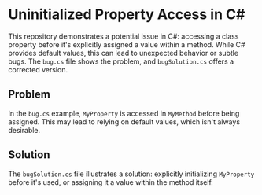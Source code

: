 # Uninitialized Property Access in C#

This repository demonstrates a potential issue in C#: accessing a class property before it's explicitly assigned a value within a method. While C# provides default values, this can lead to unexpected behavior or subtle bugs. The `bug.cs` file shows the problem, and `bugSolution.cs` offers a corrected version.

## Problem

In the `bug.cs` example, `MyProperty` is accessed in `MyMethod` before being assigned.  This may lead to relying on default values, which isn't always desirable.

## Solution

The `bugSolution.cs` file illustrates a solution: explicitly initializing `MyProperty` before it's used, or assigning it a value within the method itself.